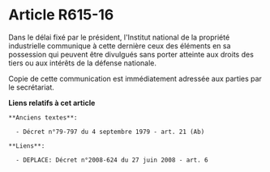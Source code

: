 # Article R615-16

Dans le délai fixé par le président, l'Institut national de la propriété industrielle communique à cette dernière ceux des
éléments en sa possession qui peuvent être divulgués sans porter atteinte aux droits des tiers ou aux intérêts de la défense
nationale.

Copie de cette communication est immédiatement adressée aux parties par le secrétariat.

**Liens relatifs à cet article**

	**Anciens textes**:

	  - Décret n°79-797 du 4 septembre 1979 - art. 21 (Ab)

	**Liens**:

	  - DEPLACE: Décret n°2008-624 du 27 juin 2008 - art. 6
